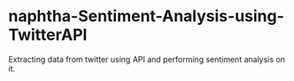 # naphtha-Sentiment-Analysis-using-TwitterAPI
Extracting data from twitter using API and performing sentiment analysis on it.
